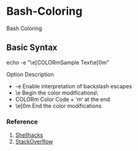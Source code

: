 # Bash-Coloring
Bash Coloring

## Basic Syntax
echo -e "\e[COLORmSample Text\e[0m"

Option	Description
- -e	Enable interpretation of backslash escapes
- \e  Begin the color modifications\
- COLORm	Color Code + ‘m’ at the end
- \e[0m   End the color modifications

### Reference
1. [Shellhacks](https://www.shellhacks.com/bash-colors/)
2. [StackOverflow](https://stackoverflow.com/questions/5947742/how-to-change-the-output-color-of-echo-in-linux)
